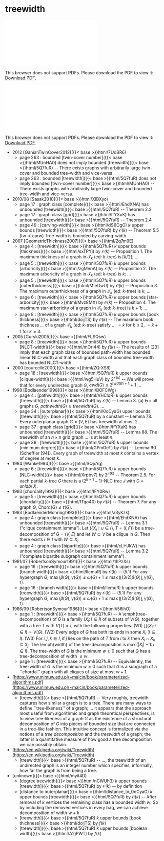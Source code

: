 # treewidth




<object data="../local_5Q7fuR.pdf" type="application/pdf" width="100%" height="480px"><embed src="../local_5Q7fuR.pdf"><p>This browser does not support PDFs. Please download the PDF to view it: <a href="../local_5Q7fuR.pdf">Download PDF</a>.</p></embed></object>


<object data="../inclusions_5Q7fuR.pdf" type="application/pdf" width="100%" height="480px"><embed src="../inclusions_5Q7fuR.pdf"><p>This browser does not support PDFs. Please download the PDF to view it: <a href="../inclusions_5Q7fuR.pdf">Download PDF</a>.</p></embed></object>

* 2012 [GanianTwinCover2012]({{< base >}}html/7UoBR6)
    * page 263 : bounded [twin-cover number]({{< base >}}html/MUnHA0) does not imply bounded [treewidth]({{< base >}}html/5Q7fuR) -- There exists graphs with arbitrarily large twin-cover and bounded tree-width and vice-versa.
    * page 263 : bounded [treewidth]({{< base >}}html/5Q7fuR) does not imply bounded [twin-cover number]({{< base >}}html/MUnHA0) -- There exists graphs with arbitrarily large twin-cover and bounded tree-width and vice-versa.
* 2010/08 [Sasak2010]({{< base >}}html/XlBXyo)
    * page 17 : graph class [complete]({{< base >}}html/EhdXNA) has unbounded [treewidth]({{< base >}}html/5Q7fuR) -- Theorem 2.2
    * page 17 : graph class [grid]({{< base >}}html/lfYXuK) has unbounded [treewidth]({{< base >}}html/5Q7fuR) -- Theorem 2.4
    * page 49 : [carving-width]({{< base >}}html/dS6OgO) $k$ upper bounds [treewidth]({{< base >}}html/5Q7fuR) by $\mathcal O(k)$ -- Theorem 5.5 (tw $\prec$ carw) Tree-width is bounded by carving-width.
* 2007 [GeometricThickness2007]({{< base >}}html/2q7m9E)
    * page 4 : [treewidth]({{< base >}}html/5Q7fuR) $k$ upper bounds [thickness]({{< base >}}html/sxTPYj) by $\mathcal O(k)$ -- Proposition 1. The maximum thickness of a graph in $\mathcal T_k$ (ed: $k$-tree) is $\lceil k/2 \rceil$; ...
    * page 5 : [treewidth]({{< base >}}html/5Q7fuR) $k$ upper bounds [arboricity]({{< base >}}html/zgMenA) by $\mathcal O(k)$ -- Proposition 2. The maximum arboricity of a graph in $\mathcal T_k$ (ed: $k$-tree) is $k$; ...
    * page 5 : [treewidth]({{< base >}}html/5Q7fuR) $k$ upper bounds [outerthickness]({{< base >}}html/MIeOwU) by $\mathcal O(k)$ -- Proposition 3. The maximum outerthickness of a graph in $\mathcal T_k$ (ed: $k$-tree) is $k$; ...
    * page 6 : [treewidth]({{< base >}}html/5Q7fuR) $k$ upper bounds [star-arboricity]({{< base >}}html/Mvz8MX) by $\mathcal O(k)$ -- Proposition 4. The maximum star-arboricity of a graph in $\mathcal T_k$ (ed: $k$-tree) is $k+1$; ...
    * page 8 : [treewidth]({{< base >}}html/5Q7fuR) $k$ upper bounds [book thickness]({{< base >}}html/doijTS) by $\mathcal O(k)$ -- The maximum book thickness ... of a graph $\mathcal T_k$ (ed: $k$-tree) satisfy ... $=k$ for $k \le 2$, $=k+1$ for $k \ge 3$.
* 2005 [Gurski2005]({{< base >}}html/FLSQsw)
    * page 8 : [treewidth]({{< base >}}html/5Q7fuR) $k$ upper bounds [NLCT-width]({{< base >}}html/mOri44) by $f(k)$ -- The results of [23] imply that each graph class of bounded path-width has bounded linear NLC-width and that each graph class of bounded tree-width has bounded NLCT-width.
* 2000 [courcelle2000]({{< base >}}html/ZQrXS8)
    * page 18 : [treewidth]({{< base >}}html/5Q7fuR) $k$ upper bounds [clique-width]({{< base >}}html/wg5HuV) by $2^{\mathcal O(k)}$ -- We will prove that for every undirected graph $G$, $cwd(G) \le 2^{twd(G)+1}+1$ ...
* 1998 [Bodlaender1998]({{< base >}}html/BOFCWg)
    * page 4 : [pathwidth]({{< base >}}html/VHClqR) $k$ upper bounds [treewidth]({{< base >}}html/5Q7fuR) by $\mathcal O(k)$ -- Lemma 3. (a) For all graphs $G$, $pathwidth(G) \ge treewidth(G)$. ...
    * page 34 : [outerplanar]({{< base >}}html/0oCyaG) upper bounds [treewidth]({{< base >}}html/5Q7fuR) by a constant -- Lemma 78. Every outerplanar graph $G=(V,E)$ has treewidth at most 2.
    * page 37 : graph class [grid]({{< base >}}html/lfYXuK) has unbounded [treewidth]({{< base >}}html/5Q7fuR) -- Lemma 88. The treewidth of an $n \times n$ grid graph ... is at least $n$.
    * page 38 : [treewidth]({{< base >}}html/5Q7fuR) $k$ upper bounds [minimum degree]({{< base >}}html/GPmOeT) by $\mathcal O(k)$ -- Lemma 90 (Scheffler [94]). Every graph of treewidth at most $k$ contains a vertex of degree at most $k$.
* 1994 [Wanke1994]({{< base >}}html/SQjcYg)
    * page 6 : [treewidth]({{< base >}}html/5Q7fuR) $k$ upper bounds [NLC-width]({{< base >}}html/Xrpbv7) by $2^{\mathcal O(k)}$ -- Theorem 2.5. For each partial $k$-tree $G$ there is a $(2^{k+1}-1)$-NLC tree $J$ with $G=unlab(J)$.
* 1993 [chordality1993]({{< base >}}html/IFY0Rw)
    * page 5 : [treewidth]({{< base >}}html/5Q7fuR) $k$ upper bounds [chordality]({{< base >}}html/fTqo40) by $\mathcal O(k)$ -- Theorem 7. For any graph $G$, $\mathrm{Chord}(G) \le \tau(G)$.
* 1993 [BodlaenderMohring1993]({{< base >}}html/a3yKzk)
    * page 4 : graph class [complete]({{< base >}}html/EhdXNA) has unbounded [treewidth]({{< base >}}html/5Q7fuR) -- Lemma 3.1 ("clique containment lemma"). Let $(\{X_i\mid u\in I\},T=(I,F))$ be a tree-decomposition of $G=(V,E)$ and let $W \subseteq V$ be a clique in $G$. Then there exists $i \in I$ with $W \subseteq X_i$.
    * page 4 : graph class [bipartite]({{< base >}}html/cLHJkW) has unbounded [treewidth]({{< base >}}html/5Q7fuR) -- Lemma 3.2 ("complete bipartite subgraph containment lemma").
* 1991/07 [RobertsonSymour1991]({{< base >}}html/1hPzXs)
    * page 16 : [treewidth]({{< base >}}html/5Q7fuR) $k$ upper bounds [branch width]({{< base >}}html/lIcmuR) by $\mathcal O(k)$ -- (5.1) For any hypergraph $G$, $\max(\beta(G), \gamma(G)) \le \omega(G) + 1 \le \max(\lfloor(3/2)\beta(G)\rfloor, \gamma(G), 1)$.
    * page 16 : [branch width]({{< base >}}html/lIcmuR) $k$ upper bounds [treewidth]({{< base >}}html/5Q7fuR) by $\mathcal O(k)$ -- (5.1) For any hypergraph $G$, $\max(\beta(G), \gamma(G)) \le \omega(G) + 1 \le \max(\lfloor(3/2)\beta(G)\rfloor, \gamma(G), 1)$.
* 1986/09 [RobertsonSymour1986]({{< base >}}html/i56ihO)
    * page 1 : [treewidth]({{< base >}}html/5Q7fuR) -- A \emph{tree-decomposition} of $G$ is a family $(X_i \colon i\in I)$ of subsets of $V(G)$, together with a tree $T$ with $V(T)=I$, with the following properties. (W1) $\bigcup(X_i \colon i \in I)=V(G)$. (W2) Every edge of $G$ has both its ends in some $X_i$ ($i \in I$). (W3) For $i,j,k \in I$, if $j$ lies on the path of $T$ from $i$ to $k$ then $X_i \cap X_k \subseteq X_j$. The \emph{width} of the tree-decomposition is $\max(|X_i|-1 \colon i \in I)$. The tree-width of $G$ is the minimum $w \ge 0$ such that $G$ has a tree-decomposition of width $\le w$.
    * page 1 : [treewidth]({{< base >}}html/5Q7fuR) -- Equivalently, the tree-width of $G$ is the minimum $w \ge 0$ such that $G$ is a subgraph of a ``chordal'' graph with all cliques of size at most $w + 1$.
*  [https://www.mimuw.edu.pl/~malcin/book/parameterized-algorithms.pdf](https://www.mimuw.edu.pl/~malcin/book/parameterized-algorithms.pdf)
    * [treewidth]({{< base >}}html/5Q7fuR) -- Very roughly, treewidth captures how similar a graph is to a tree. There are many ways to define ``tree-likeness'' of a graph; ... it appears that the approach most useful from algorithmic and graph theoretical perspectives, is to view tree-likeness of a graph $G$ as the existence of a structural decomposition of $G$ into pieces of bounded size that are connected in a tree-like fashion. This intuitive concept is formalized via the notions of a *tree decomposition* and the *treewidth* of a graph; the latter is a quantitative measure of how good a tree decomposition we can possibly obtain.
*  [https://en.wikipedia.org/wiki/Treewidth](https://en.wikipedia.org/wiki/Treewidth)
    * [treewidth]({{< base >}}html/5Q7fuR) -- ..., the treewidth of an undirected graph is an integer number which specifies, informally, how far the graph is from being a tree.
*  [unknown]({{< base >}}html/myit4D)
    * [degree treewidth]({{< base >}}html/nCWUh3) $k$ upper bounds [treewidth]({{< base >}}html/5Q7fuR) by $\mathcal O(k)$ -- by definition
    * [distance to outerplanar]({{< base >}}html/distance_to_0oCyaG) $k$ upper bounds [treewidth]({{< base >}}html/5Q7fuR) by $\mathcal O(k)$ -- After removal of $k$ vertices the remaining class has a bounded width $w$. So by including the removed vertices in every bag, we can achieve decomposition of width $w+k$
    * [treewidth]({{< base >}}html/5Q7fuR) $k$ upper bounds [book thickness]({{< base >}}html/doijTS) by $f(k)$
    * [treewidth]({{< base >}}html/5Q7fuR) $k$ upper bounds [boolean width]({{< base >}}html/A2jPWT) by $f(k)$